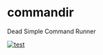 # commandir
Dead Simple Command Runner 

[![test](https://github.com/silvera/commandir/actions/workflows/build-and-test.yml/badge.svg)](https://github.com/silvera/commandir/actions/workflows/build-and-test.yml)
